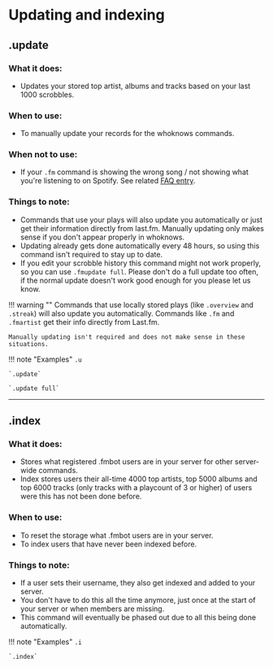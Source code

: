 # Updating and indexing

## .update

### What it does:

- Updates your stored top artist, albums and tracks based on your last 1000 scrobbles.

### When to use:

- To manually update your records for the whoknows commands.

### When **not** to use:

- If your `.fm` command is showing the wrong song / not showing what you're listening to on Spotify. See related [FAQ entry](/faq.html#commands-are-showing-the-wrong-songs-its-not-showing-what-i-listen-to-on-spotify).

### Things to note:

- Commands that use your plays will also update you automatically or just get their information directly from last.fm. Manually updating only makes sense if you don't appear properly in whoknows.
- Updating already gets done automatically every 48 hours, so using this command isn't required to stay up to date.
- If you edit your scrobble history this command might not work properly, so you can use `.fmupdate full`. Please don't do a full update too often, if the normal update doesn't work good enough for you please let us know.

    
!!! warning ""
    Commands that use locally stored plays (like `.overview` and `.streak`) will also update you automatically. Commands like `.fm` and `.fmartist` get their info directly from Last.fm.

    Manually updating isn't required and does not make sense in these situations.


!!! note "Examples"
    `.u`

    `.update`

    `.update full`

---

## .index

### What it does:

- Stores what registered .fmbot users are in your server for other server-wide commands.
- Index stores users their all-time 4000 top artists, top 5000 albums and top 6000 tracks (only tracks with a playcount of 3 or higher) of users were this has not been done before.

### When to use:

- To reset the storage what .fmbot users are in your server.
- To index users that have never been indexed before.

### Things to note:

- If a user sets their username, they also get indexed and added to your server.
- You don't have to do this all the time anymore, just once at the start of your server or when members are missing.
- This command will eventually be phased out due to all this being done automatically.

!!! note "Examples"
    `.i`

    `.index`